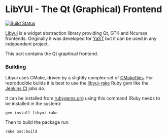 # LibYUI - The Qt (Graphical) Frontend

[![Build Status](https://travis-ci.org/libyui/libyui-qt.svg?branch=master
)](https://travis-ci.org/libyui/libyui-qt)


[Libyui](https://github.com/libyui/libyui) is a widget abstraction library
providing Qt, GTK and Ncurses frontends. Originally it was developed for
[YaST](https://yast.github.io/) but it can be used in any independent project.

This part contains the Qt graphical frontend.

### Building

Libyui uses CMake, driven by a slightly complex set of
[CMakefiles](https://github.com/libyui/libyui/tree/master/buildtools). For
reproducible builds it is best to use the [libyui-rake](
https://github.com/libyui/libyui-rake) Ruby gem like the [Jenkins CI](
https://ci.opensuse.org/view/libyui/) jobs do.

It can be installed from [rubygems.org](https://rubygems.org/gems/libyui-rake/)
using this command (Ruby needs to be installed in the system):

```
gem install libyui-rake
```

Then to build the package run:

```
rake osc:build
```

